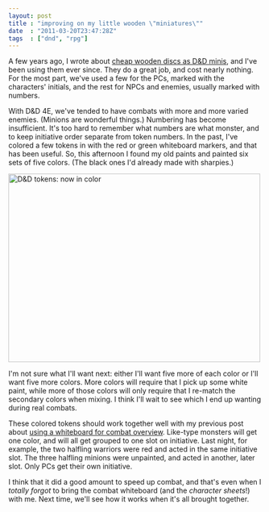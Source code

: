 ```yaml
---
layout: post
title : "improving on my little wooden \"miniatures\""
date  : "2011-03-20T23:47:28Z"
tags  : ["dnd", "rpg"]
---
```

A few years ago, I wrote about [cheap wooden discs as D&D
minis](http://rjbs.manxome.org/rubric/entry/1717), and I've been using them
ever since.  They do a great job, and cost nearly nothing.  For the most part,
we've used a few for the PCs, marked with the characters' initials, and the
rest for NPCs and enemies, usually marked with numbers.

With D&D 4E, we've tended to have combats with more and more varied enemies.
(Minions are wonderful things.)  Numbering has become insufficient.  It's too
hard to remember what numbers are what monster, and to keep initiative order
separate from token numbers.  In the past, I've colored a few tokens in with
the red or green whiteboard markers, and that has been useful.  So, this
afternoon I found my old paints and painted six sets of five colors.  (The
black ones I'd already made with sharpies.)

<a href="http://www.flickr.com/photos/rjbs/5544041490/" title="D&amp;D tokens:
now in color by rjbs, on Flickr"><img
src="http://farm6.static.flickr.com/5260/5544041490_83bf0df98a.jpg" width="500"
height="374" alt="D&amp;D tokens: now in color" /></a>

I'm not sure what I'll want next:  either I'll want five more of each color or
I'll want five more colors.  More colors will require that I pick up some white
paint, while more of those colors will only require that I re-match the
secondary colors when mixing.  I think I'll wait to see which I end up wanting
during real combats.

These colored tokens should work together well with my previous post about
[using a whiteboard for combat
overview](http://rjbs.manxome.org/rubric/entry/1876).  Like-type monsters will
get one color, and will all get grouped to one slot on initiative.  Last night,
for example, the two halfling warriors were red and acted in the same
initiative slot.  The three halfling minions were unpainted, and acted in
another, later slot.  Only PCs get their own initiative.

I think that it did a good amount to speed up combat, and that's even when I
*totally forgot* to bring the combat whiteboard (and the *character sheets*!)
with me.  Next time, we'll see how it works when it's all brought together.

